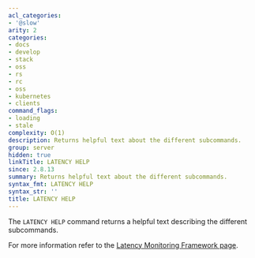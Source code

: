 ```yaml
---
acl_categories:
- '@slow'
arity: 2
categories:
- docs
- develop
- stack
- oss
- rs
- rc
- oss
- kubernetes
- clients
command_flags:
- loading
- stale
complexity: O(1)
description: Returns helpful text about the different subcommands.
group: server
hidden: true
linkTitle: LATENCY HELP
since: 2.8.13
summary: Returns helpful text about the different subcommands.
syntax_fmt: LATENCY HELP
syntax_str: ''
title: LATENCY HELP
---
```

The `LATENCY HELP` command returns a helpful text describing the different
subcommands.

For more information refer to the [Latency Monitoring Framework page][lm].

[lm]: /operate/oss_and_stack/management/optimization/latency-monitor.md
